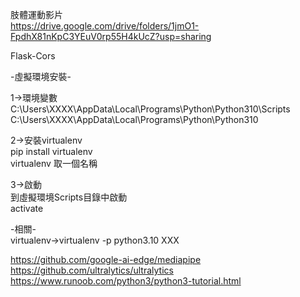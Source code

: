 肢體運動影片  
https://drive.google.com/drive/folders/1jmO1-FpdhX81nKpC3YEuV0rp55H4kUcZ?usp=sharing  
  
Flask-Cors  


-虛擬環境安裝-  
 
1->環境變數  
C:\Users\XXXX\AppData\Local\Programs\Python\Python310\Scripts  
C:\Users\XXXX\AppData\Local\Programs\Python\Python310  
  
2->安裝virtualenv  
pip install virtualenv  
virtualenv 取一個名稱  
  
3->啟動  
到虛擬環境Scripts目錄中啟動  
activate  
  
-相關-  
virtualenv->virtualenv -p python3.10 XXX  
  
https://github.com/google-ai-edge/mediapipe  
https://github.com/ultralytics/ultralytics  
https://www.runoob.com/python3/python3-tutorial.html  
